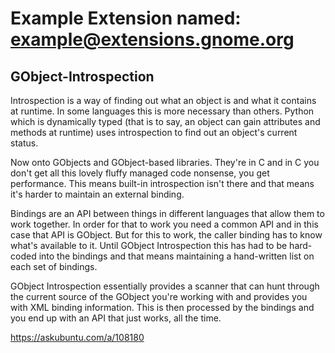 # Example Extension named: example@extensions.gnome.org

## GObject-Introspection

Introspection is a way of finding out what an object is and what it contains at runtime. In some languages this is more necessary than others. Python which is dynamically typed (that is to say, an object can gain attributes and methods at runtime) uses introspection to find out an object's current status.

Now onto GObjects and GObject-based libraries. They're in C and in C you don't get all this lovely fluffy managed code nonsense, you get performance. This means built-in introspection isn't there and that means it's harder to maintain an external binding.

Bindings are an API between things in different languages that allow them to work together. In order for that to work you need a common API and in this case that API is GObject. But for this to work, the caller binding has to know what's available to it. Until GObject Introspection this has had to be hard-coded into the bindings and that means maintaining a hand-written list on each set of bindings.

GObject Introspection essentially provides a scanner that can hunt through the current source of the GObject you're working with and provides you with XML binding information. This is then processed by the bindings and you end up with an API that just works, all the time.

https://askubuntu.com/a/108180
